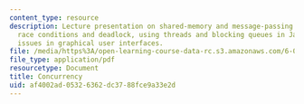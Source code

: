 ```yaml
---
content_type: resource
description: Lecture presentation on shared-memory and message-passing paradigms,
  race conditions and deadlock, using threads and blocking queues in Java, and concurrency
  issues in graphical user interfaces.
file: /media/https%3A/open-learning-course-data-rc.s3.amazonaws.com/6-005-elements-of-software-construction-fall-2008/af4002ad05326362dc3788fce9a33e2d_MIT6_005f08_lec20.pdf
file_type: application/pdf
resourcetype: Document
title: Concurrency
uid: af4002ad-0532-6362-dc37-88fce9a33e2d
---
```

